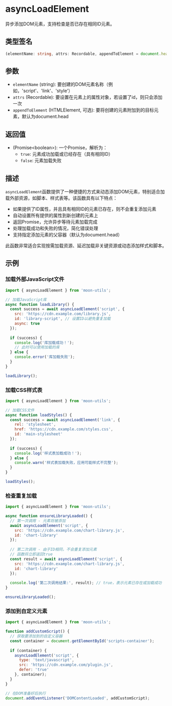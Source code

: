 # asyncLoadElement

异步添加DOM元素，支持检查是否已存在相同ID元素。

## 类型签名

```typescript
(elementName: string, attrs: Recordable, appendToElement = document.head) => Promise<boolean>
```

## 参数

- `elementName` (string): 要创建的DOM元素名称（例如，'script'、'link'、'style'）
- `attrs` (Recordable): 要设置在元素上的属性对象，若设置了id，则只会添加一次
- `appendToElement` (HTMLElement, 可选): 要将创建的元素附加到的目标元素，默认为document.head

## 返回值

- (Promise\<boolean\>): 一个Promise，解析为：
  - `true`: 元素成功加载或已经存在（具有相同ID）
  - `false`: 元素加载失败

## 描述

`asyncLoadElement`函数提供了一种便捷的方式来动态添加DOM元素，特别适合加载外部资源，如脚本、样式表等。该函数具有以下特点：

- 如果提供了ID属性，并且具有相同ID的元素已存在，则不会重复添加元素
- 自动设置所有提供的属性到新创建的元素上
- 返回Promise，允许异步等待元素加载完成
- 处理加载成功和失败的情况，简化错误处理
- 支持指定添加元素的父容器（默认为document.head）

此函数非常适合实现按需加载资源、延迟加载非关键资源或动态添加样式和脚本。

## 示例

### 加载外部JavaScript文件

```js
import { asyncLoadElement } from 'moon-utils';

// 加载JavaScript库
async function loadLibrary() {
  const success = await asyncLoadElement('script', {
    src: 'https://cdn.example.com/library.js',
    id: 'library-script', // 设置ID以避免重复加载
    async: true
  });
  
  if (success) {
    console.log('库加载成功！');
    // 此时可以使用加载的库
  } else {
    console.error('库加载失败');
  }
}

loadLibrary();
```

### 加载CSS样式表

```js
import { asyncLoadElement } from 'moon-utils';

// 加载CSS文件
async function loadStyles() {
  const success = await asyncLoadElement('link', {
    rel: 'stylesheet',
    href: 'https://cdn.example.com/styles.css',
    id: 'main-stylesheet'
  });
  
  if (success) {
    console.log('样式表加载成功！');
  } else {
    console.warn('样式表加载失败，应用可能样式不完整');
  }
}

loadStyles();
```

### 检查重复加载

```js
import { asyncLoadElement } from 'moon-utils';

async function ensureLibraryLoaded() {
  // 第一次调用 - 元素将被添加
  await asyncLoadElement('script', {
    src: 'https://cdn.example.com/chart-library.js',
    id: 'chart-library'
  });
  
  // 第二次调用 - 由于ID相同，不会重复添加元素
  // 函数将立即返回true
  const result = await asyncLoadElement('script', {
    src: 'https://cdn.example.com/chart-library.js',
    id: 'chart-library'
  });
  
  console.log('第二次调用结果:', result); // true，表示元素已存在或加载成功
}

ensureLibraryLoaded();
```

### 添加到自定义元素

```js
import { asyncLoadElement } from 'moon-utils';

function addCustomScript() {
  // 获取要添加到的自定义容器
  const container = document.getElementById('scripts-container');
  
  if (container) {
    asyncLoadElement('script', {
      type: 'text/javascript',
      src: 'https://cdn.example.com/plugin.js',
      defer: 'true'
    }, container);
  }
}

// 在DOM准备好后执行
document.addEventListener('DOMContentLoaded', addCustomScript);
``` 
